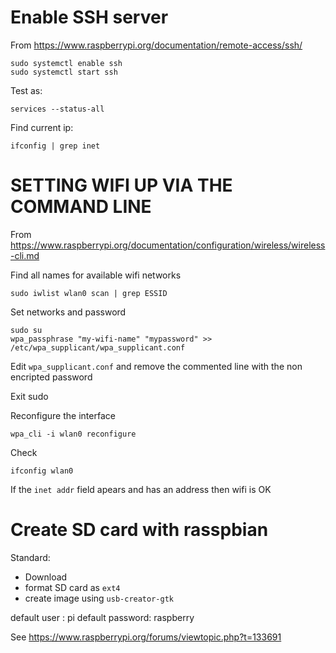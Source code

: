 
Enable SSH server
===================================================================================

From
<https://www.raspberrypi.org/documentation/remote-access/ssh/>

    sudo systemctl enable ssh
    sudo systemctl start ssh

Test as:

    services --status-all

Find current ip:

    ifconfig | grep inet


SETTING WIFI UP VIA THE COMMAND LINE
===================================================================================

From 
<https://www.raspberrypi.org/documentation/configuration/wireless/wireless-cli.md>

Find all names for available wifi networks

    sudo iwlist wlan0 scan | grep ESSID

Set networks and password

    sudo su
    wpa_passphrase "my-wifi-name" "mypassword" >> /etc/wpa_supplicant/wpa_supplicant.conf

Edit `wpa_supplicant.conf` and remove the commented line with the non encripted password

Exit sudo 

Reconfigure the interface

    wpa_cli -i wlan0 reconfigure
    
Check

    ifconfig wlan0
    
If the `inet addr` field apears and has an address then wifi is OK


Create SD card with rasspbian
===================================================================================

Standard:

- Download
- format SD card as `ext4`
- create image using `usb-creator-gtk`

default user : pi
default password: raspberry

See
<https://www.raspberrypi.org/forums/viewtopic.php?t=133691>
